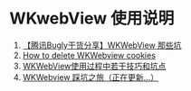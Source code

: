 # WKwebView 使用说明

1. [【腾讯Bugly干货分享】WKWebView 那些坑](http://blog.csdn.net/tencent_bugly/article/details/54668721)
2. [How to delete WKWebview cookies](https://codedump.io/share/WK3hb7JwqrE1/1/how-to-delete-wkwebview-cookies)
3. [WKWebView使用过程中若干技巧和坑点](http://www.jianshu.com/p/45ffb08d0ffa)
4. [WKWebview 踩坑之旅（正在更新…）](http://www.devhua.com/2017/04/24/iOS-WKWebview-Tips/)